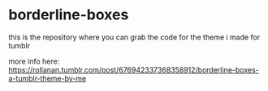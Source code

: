 # borderline-boxes
this is the repository where you can grab the code for the theme i made for tumblr</p>
more info here: https://rollanan.tumblr.com/post/676942337368358912/borderline-boxes-a-tumblr-theme-by-me
